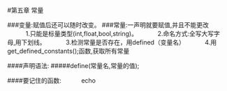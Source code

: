 #第五章 常量

###变量:赋值后还可以随时改变。
###常量:一声明就要赋值,并且不能更改
&emsp;&emsp;&emsp;1.只能是标量类型(int,float,bool,string)。
&emsp;&emsp;&emsp;2.命名方式:全写大写字母,用下划线。
&emsp;&emsp;&emsp;3.检测常量是否存在，用defined（变量名）
&emsp;&emsp;&emsp;4.用get_defined_constants();函数,获取所有常量

####声明语法:
#####define(常量名,常量的值);

####要记住的函数:
&emsp;&emsp;&emsp;echo 



